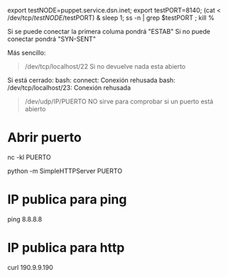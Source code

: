 export testNODE=puppet.service.dsn.inet; export testPORT=8140; (cat < /dev/tcp/$testNODE/$testPORT) & sleep 1;  ss -n | grep $testPORT ; kill %

Si se puede conectar la primera columa pondrá "ESTAB"
Si no puede conectar pondrá "SYN-SENT"


Más sencillo:
>/dev/tcp/localhost/22
  Si no devuelve nada esta abierto
  
  Si está cerrado:
  bash: connect: Conexión rehusada
  bash: /dev/tcp/localhost/23: Conexión rehusada

> /dev/udp/IP/PUERTO
NO sirve para comprobar si un puerto está abierto


# Abrir puerto
nc -kl PUERTO

python -m SimpleHTTPServer PUERTO


# IP publica para ping
ping 8.8.8.8

# IP publica para http
curl 190.9.9.190
